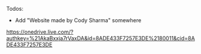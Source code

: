 Todos:  

-  Add "Website made by Cody Sharma" somewhere  

 
  
https://onedrive.live.com/?authkey=%21AkaBxxja7rVaxDA&id=8ADE433F7257E3DE%2180011&cid=8ADE433F7257E3DE